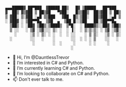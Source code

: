 ```
▄▄▄█████▓ ██▀███  ▓█████ ██▒   █▓ ▒█████   ██▀███  
▓  ██▒ ▓▒▓██ ▒ ██▒▓█   ▀▓██░   █▒▒██▒  ██▒▓██ ▒ ██▒
▒ ▓██░ ▒░▓██ ░▄█ ▒▒███   ▓██  █▒░▒██░  ██▒▓██ ░▄█ ▒
░ ▓██▓ ░ ▒██▀▀█▄  ▒▓█  ▄  ▒██ █░░▒██   ██░▒██▀▀█▄  
  ▒██▒ ░ ░██▓ ▒██▒░▒████▒  ▒▀█░  ░ ████▓▒░░██▓ ▒██▒
  ▒ ░░   ░ ▒▓ ░▒▓░░░ ▒░ ░  ░ ▐░  ░ ▒░▒░▒░ ░ ▒▓ ░▒▓░
    ░      ░▒ ░ ▒░ ░ ░  ░  ░ ░░    ░ ▒ ▒░   ░▒ ░ ▒░
  ░        ░░   ░    ░       ░░  ░ ░ ░ ▒    ░░   ░ 
            ░        ░  ░     ░      ░ ░     ░     
                             ░                     
```
- 👋 Hi, I’m @DauntlessTrevor
- 👀 I’m interested in C# and Python.
- 🌱 I’m currently learning C# and Python.
- 💞️ I’m looking to collaborate on C# and Python.
- 📫 Don't ever talk to me.

<!---
DauntlessTrevor/DauntlessTrevor is a ✨ special ✨ repository because its `README.md` (this file) appears on your GitHub profile.
You can click the Preview link to take a look at your changes.
--->

